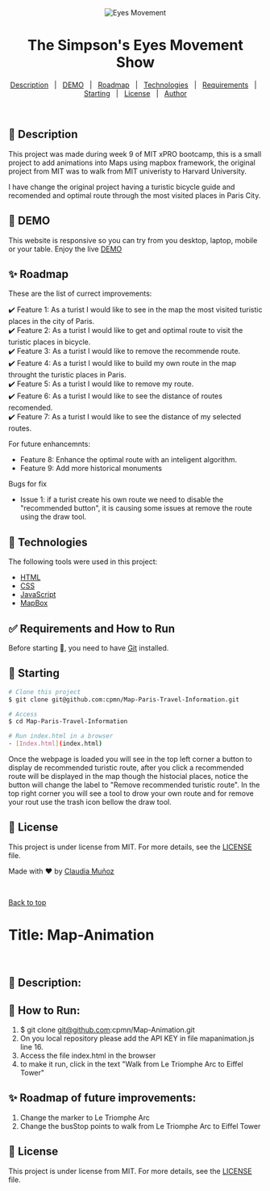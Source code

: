<div align="center" id="top"> 
  <img src="./images/EyesMovementSimpsons.gif" alt="Eyes Movement" />
  <!-- <a href="https://eyesmovement.netlify.app">Demo</a> -->
</div>

<h1 align="center">The Simpson's Eyes Movement Show</h1>

<p align="center">
  <a href="#dart-about">Description</a> &#xa0; | &#xa0; 
  <a href="#dart-about">DEMO</a> &#xa0; | &#xa0; 
  <a href="#sparkles-features">Roadmap</a> &#xa0; | &#xa0;
  <a href="#rocket-technologies">Technologies</a> &#xa0; | &#xa0;
  <a href="#white_check_mark-requirements">Requirements</a> &#xa0; | &#xa0;
  <a href="#checkered_flag-starting">Starting</a> &#xa0; | &#xa0;
  <a href="#memo-license">License</a> &#xa0; | &#xa0;
  <a href="https://github.com/cpmn" target="_blank">Author</a>
</p>

<br>

## :dart: Description ##

This project was made during week 9 of MIT xPRO bootcamp, this is a small project to add animations into Maps using  mapbox framework, the original project from MIT was to walk from MIT univeristy to Harvard University.

I have change the original project having a turistic bicycle guide and recomended and optimal route through the most visited places in Paris City. 

## :dart: DEMO ##

This website is responsive so you can try from you desktop, laptop, mobile or your table.
Enjoy the live [DEMO](https://cpmn.github.io/Map-Paris-Travel-Information/)

## :sparkles: Roadmap ##

These are the list of currect improvements:

:heavy_check_mark: Feature 1: As a turist I would like to see in the map the most visited turistic places in the city of Paris.\
:heavy_check_mark: Feature 2: As a turist I would like to get and optimal route to visit the turistic places in bicycle.\
:heavy_check_mark: Feature 3: As a turist I would like to remove the recommende route.\
:heavy_check_mark: Feature 4: As a turist I would like to build my own route in the map throught the turistic places in Paris.\
:heavy_check_mark: Feature 5: As a turist I would like to remove my route.\
:heavy_check_mark: Feature 6: As a turist I would like to see the distance of routes recomended.\
:heavy_check_mark: Feature 7: As a turist I would like to see the distance of my selected routes.

For future enhancemnts:
- Feature 8: Enhance the optimal route with an inteligent algorithm.
- Feature 9: Add more historical monuments

Bugs for fix
- Issue 1: if a turist create his own route we need to disable the "recommended button", it is causing some issues at remove the route using the draw tool.

## :rocket: Technologies ##

The following tools were used in this project:

- [HTML](https://www.w3schools.com/html/)
- [CSS](https://www.w3schools.com/css/)
- [JavaScript](https://www.w3schools.com/js/)
- [MapBox](https://docs.mapbox.com/)

## :white_check_mark: Requirements and How to Run ##

Before starting :checkered_flag:, you need to have [Git](https://git-scm.com) installed.

## :checkered_flag: Starting ##

```bash
# Clone this project
$ git clone git@github.com:cpmn/Map-Paris-Travel-Information.git

# Access
$ cd Map-Paris-Travel-Information

# Run index.html in a browser
- [Index.html](index.html)
```
Once the webpage is loaded you will see in the top left corner a button to display de recommended turistic route, after you click a recommended route will be displayed in the map though the histocial places, notice the button will change the label to "Remove recommended turistic route". 
In the top right corner you will see a tool to drow your own route and for remove your rout use the trash icon bellow the draw tool.

## :memo: License ##

This project is under license from MIT. For more details, see the [LICENSE](LICENSE) file.


Made with :heart: by <a href="https://github.com/cpmn" target="_blank">Claudia Muñoz</a>

&#xa0;

<a href="#top">Back to top</a>





# Title: Map-Animation

&#xa0;
## :dart: Description: 


##  :rocket: How to Run:

1. $ git clone git@github.com:cpmn/Map-Animation.git
2. On you local repository please add the API KEY in file mapanimation.js line 16.
3. Access the file index.html in the browser
4. to make it run, click in the text "Walk from Le Triomphe Arc to Eiffel Tower"

 
## :sparkles: Roadmap of future improvements:
1. Change the marker to Le Triomphe Arc
2. Change the busStop points to walk from Le Triomphe Arc to Eiffel Tower

## :memo: License
This project is under license from MIT. For more details, see the [LICENSE](LICENSE) file.

